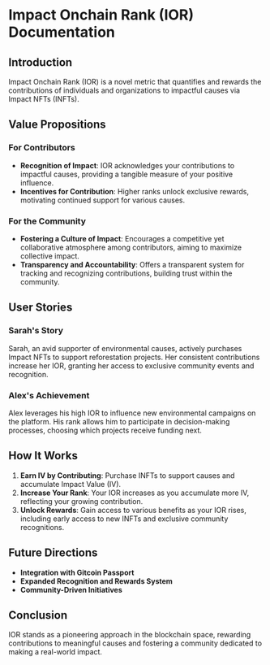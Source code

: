 # Impact Onchain Rank (IOR) Documentation

## Introduction
Impact Onchain Rank (IOR) is a novel metric that quantifies and rewards the contributions of individuals and organizations to impactful causes via Impact NFTs (INFTs).

## Value Propositions

### For Contributors
- **Recognition of Impact**: IOR acknowledges your contributions to impactful causes, providing a tangible measure of your positive influence.
- **Incentives for Contribution**: Higher ranks unlock exclusive rewards, motivating continued support for various causes.

### For the Community
- **Fostering a Culture of Impact**: Encourages a competitive yet collaborative atmosphere among contributors, aiming to maximize collective impact.
- **Transparency and Accountability**: Offers a transparent system for tracking and recognizing contributions, building trust within the community.

## User Stories

### Sarah's Story
Sarah, an avid supporter of environmental causes, actively purchases Impact NFTs to support reforestation projects. Her consistent contributions increase her IOR, granting her access to exclusive community events and recognition.

### Alex's Achievement
Alex leverages his high IOR to influence new environmental campaigns on the platform. His rank allows him to participate in decision-making processes, choosing which projects receive funding next.

## How It Works
1. **Earn IV by Contributing**: Purchase INFTs to support causes and accumulate Impact Value (IV).
2. **Increase Your Rank**: Your IOR increases as you accumulate more IV, reflecting your growing contribution.
3. **Unlock Rewards**: Gain access to various benefits as your IOR rises, including early access to new INFTs and exclusive community recognitions.

## Future Directions
- **Integration with Gitcoin Passport**
- **Expanded Recognition and Rewards System**
- **Community-Driven Initiatives**

## Conclusion
IOR stands as a pioneering approach in the blockchain space, rewarding contributions to meaningful causes and fostering a community dedicated to making a real-world impact.
